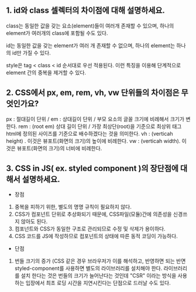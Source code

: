 ## 1. id와 class 셀렉터의 차이점에 대해 설명하세요.
class는 동일한 값을 갖는 요소(element)들이 여러개 존재할 수 있으며, 하나의 element가 여러개의 class에 포함될 수도 있다. 

id는 동일한 값을 갖는 element가 여러 개 존재할 수 없으며, 하나의 element는 하나의 id만 가질 수 있다. 

style은 tag < class < id 순서대로 우선 적용된다.
이런 특징을 이용해 단계적으로 element 간의 중복을 제거할 수 있다.

## 2. CSS에서 px, em, rem, vh, vw 단위들의 차이점은 무엇인가요?
px : 절대길이 단위 /
em : 상대길이 단위 / 부모 요소의 글꼴 크기에 비례해서 크기가 변한다.
rem : (root em) 상대 길이 단위 / 가장 최상단(root)을 기준으로 최상위 태그 html에 정의된 사이즈를 기준으로 배수하겠다는 것을 의미한다.
vh : (verticah height) . 이것은 뷰포트(화면의 크기)의 높이에 비례한다.
vw : (verticah width). 이것은 뷰포트(화면의 크기)의 너비에 비례한다.

## 3. CSS in JS( ex. styled component )의 장단점에 대해서 설명하세요.

* 장점
1. 중복을 피하기 위한, 별도의 명명 규칙이 필요하지 않다. 
2. CSS가 컴포넌트 단위로 추상화되기 때문에, CSS파일(모듈)간에 의존성을 신경쓰지 않아도 된다.
3. 컴포넌트와 CSS가 동일한 구조로 관리되므로 수정 및 삭제가 용이하다.
4. CSS 코드를 JS에 작성하므로 컴포넌트의 상태에 따른 동적 코딩이 가능하다. 

* 단점
1. 번들 크기의 증가
(CSS 같은 경우 브라우저가 이를 해석하고, 반영하면 되는 반면 styled-component를 사용하면 별도의 라이브러리를 설치해야 한다. 라이브러리를 설치 한다는 것은 번들의 크기가 늘어난다는 것인데 "CSR" 이라는 방식을 사용하는 입장에서 최초 로딩 시간을 지연시킨다는 단점으로 드러날 수도 있다. 